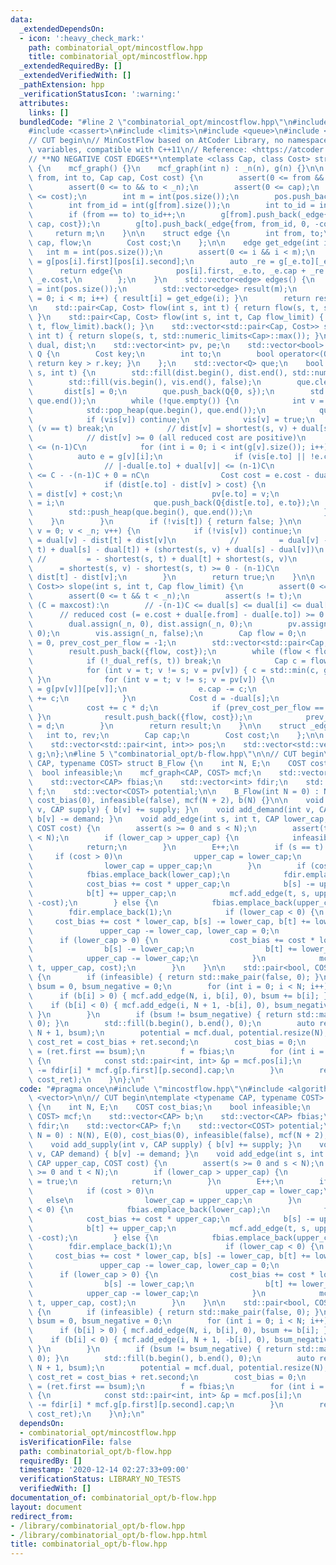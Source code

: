 ```yaml
---
data:
  _extendedDependsOn:
  - icon: ':heavy_check_mark:'
    path: combinatorial_opt/mincostflow.hpp
    title: combinatorial_opt/mincostflow.hpp
  _extendedRequiredBy: []
  _extendedVerifiedWith: []
  _pathExtension: hpp
  _verificationStatusIcon: ':warning:'
  attributes:
    links: []
  bundledCode: "#line 2 \"combinatorial_opt/mincostflow.hpp\"\n#include <algorithm>\n\
    #include <cassert>\n#include <limits>\n#include <queue>\n#include <vector>\n\n\
    // CUT begin\n// MinCostFlow based on AtCoder Library, no namespace, no private\
    \ variables, compatible with C++11\n// Reference: <https://atcoder.github.io/ac-library/production/document_ja/mincostflow.html>\n\
    // **NO NEGATIVE COST EDGES**\ntemplate <class Cap, class Cost> struct mcf_graph\
    \ {\n    mcf_graph() {}\n    mcf_graph(int n) : _n(n), g(n) {}\n\n    int add_edge(int\
    \ from, int to, Cap cap, Cost cost) {\n        assert(0 <= from && from < _n);\n\
    \        assert(0 <= to && to < _n);\n        assert(0 <= cap);\n        assert(0\
    \ <= cost);\n        int m = int(pos.size());\n        pos.push_back({from, int(g[from].size())});\n\
    \        int from_id = int(g[from].size());\n        int to_id = int(g[to].size());\n\
    \        if (from == to) to_id++;\n        g[from].push_back(_edge{to, to_id,\
    \ cap, cost});\n        g[to].push_back(_edge{from, from_id, 0, -cost});\n   \
    \     return m;\n    }\n\n    struct edge {\n        int from, to;\n        Cap\
    \ cap, flow;\n        Cost cost;\n    };\n\n    edge get_edge(int i) {\n     \
    \   int m = int(pos.size());\n        assert(0 <= i && i < m);\n        auto _e\
    \ = g[pos[i].first][pos[i].second];\n        auto _re = g[_e.to][_e.rev];\n  \
    \      return edge{\n            pos[i].first, _e.to, _e.cap + _re.cap, _re.cap,\
    \ _e.cost,\n        };\n    }\n    std::vector<edge> edges() {\n        int m\
    \ = int(pos.size());\n        std::vector<edge> result(m);\n        for (int i\
    \ = 0; i < m; i++) { result[i] = get_edge(i); }\n        return result;\n    }\n\
    \n    std::pair<Cap, Cost> flow(int s, int t) { return flow(s, t, std::numeric_limits<Cap>::max());\
    \ }\n    std::pair<Cap, Cost> flow(int s, int t, Cap flow_limit) { return slope(s,\
    \ t, flow_limit).back(); }\n    std::vector<std::pair<Cap, Cost>> slope(int s,\
    \ int t) { return slope(s, t, std::numeric_limits<Cap>::max()); }\n\n    std::vector<Cost>\
    \ dual, dist;\n    std::vector<int> pv, pe;\n    std::vector<bool> vis;\n    struct\
    \ Q {\n        Cost key;\n        int to;\n        bool operator<(Q r) const {\
    \ return key > r.key; }\n    };\n    std::vector<Q> que;\n    bool _dual_ref(int\
    \ s, int t) {\n        std::fill(dist.begin(), dist.end(), std::numeric_limits<Cost>::max());\n\
    \        std::fill(vis.begin(), vis.end(), false);\n        que.clear();\n\n \
    \       dist[s] = 0;\n        que.push_back(Q{0, s});\n        std::push_heap(que.begin(),\
    \ que.end());\n        while (!que.empty()) {\n            int v = que.front().to;\n\
    \            std::pop_heap(que.begin(), que.end());\n            que.pop_back();\n\
    \            if (vis[v]) continue;\n            vis[v] = true;\n            if\
    \ (v == t) break;\n            // dist[v] = shortest(s, v) + dual[s] - dual[v]\n\
    \            // dist[v] >= 0 (all reduced cost are positive)\n            // dist[v]\
    \ <= (n-1)C\n            for (int i = 0; i < int(g[v].size()); i++) {\n      \
    \          auto e = g[v][i];\n                if (vis[e.to] || !e.cap) continue;\n\
    \                // |-dual[e.to] + dual[v]| <= (n-1)C\n                // cost\
    \ <= C - -(n-1)C + 0 = nC\n                Cost cost = e.cost - dual[e.to] + dual[v];\n\
    \                if (dist[e.to] - dist[v] > cost) {\n                    dist[e.to]\
    \ = dist[v] + cost;\n                    pv[e.to] = v;\n                    pe[e.to]\
    \ = i;\n                    que.push_back(Q{dist[e.to], e.to});\n            \
    \        std::push_heap(que.begin(), que.end());\n                }\n        \
    \    }\n        }\n        if (!vis[t]) { return false; }\n\n        for (int\
    \ v = 0; v < _n; v++) {\n            if (!vis[v]) continue;\n            // dual[v]\
    \ = dual[v] - dist[t] + dist[v]\n            //         = dual[v] - (shortest(s,\
    \ t) + dual[s] - dual[t]) + (shortest(s, v) + dual[s] - dual[v])\n           \
    \ //         = - shortest(s, t) + dual[t] + shortest(s, v)\n            //   \
    \      = shortest(s, v) - shortest(s, t) >= 0 - (n-1)C\n            dual[v] -=\
    \ dist[t] - dist[v];\n        }\n        return true;\n    }\n\n    std::vector<std::pair<Cap,\
    \ Cost>> slope(int s, int t, Cap flow_limit) {\n        assert(0 <= s && s < _n);\n\
    \        assert(0 <= t && t < _n);\n        assert(s != t);\n        // variants\
    \ (C = maxcost):\n        // -(n-1)C <= dual[s] <= dual[i] <= dual[t] = 0\n  \
    \      // reduced cost (= e.cost + dual[e.from] - dual[e.to]) >= 0 for all edge\n\
    \        dual.assign(_n, 0), dist.assign(_n, 0);\n        pv.assign(_n, 0), pe.assign(_n,\
    \ 0);\n        vis.assign(_n, false);\n        Cap flow = 0;\n        Cost cost\
    \ = 0, prev_cost_per_flow = -1;\n        std::vector<std::pair<Cap, Cost>> result;\n\
    \        result.push_back({flow, cost});\n        while (flow < flow_limit) {\n\
    \            if (!_dual_ref(s, t)) break;\n            Cap c = flow_limit - flow;\n\
    \            for (int v = t; v != s; v = pv[v]) { c = std::min(c, g[pv[v]][pe[v]].cap);\
    \ }\n            for (int v = t; v != s; v = pv[v]) {\n                auto& e\
    \ = g[pv[v]][pe[v]];\n                e.cap -= c;\n                g[v][e.rev].cap\
    \ += c;\n            }\n            Cost d = -dual[s];\n            flow += c;\n\
    \            cost += c * d;\n            if (prev_cost_per_flow == d) { result.pop_back();\
    \ }\n            result.push_back({flow, cost});\n            prev_cost_per_flow\
    \ = d;\n        }\n        return result;\n    }\n\n    struct _edge {\n     \
    \   int to, rev;\n        Cap cap;\n        Cost cost;\n    };\n\n    int _n;\n\
    \    std::vector<std::pair<int, int>> pos;\n    std::vector<std::vector<_edge>>\
    \ g;\n};\n#line 5 \"combinatorial_opt/b-flow.hpp\"\n\n// CUT begin\ntemplate <typename\
    \ CAP, typename COST> struct B_Flow {\n    int N, E;\n    COST cost_bias;\n  \
    \  bool infeasible;\n    mcf_graph<CAP, COST> mcf;\n    std::vector<CAP> b;\n\
    \    std::vector<CAP> fbias;\n    std::vector<int> fdir;\n    std::vector<CAP>\
    \ f;\n    std::vector<COST> potential;\n\n    B_Flow(int N = 0) : N(N), E(0),\
    \ cost_bias(0), infeasible(false), mcf(N + 2), b(N) {}\n\n    void add_supply(int\
    \ v, CAP supply) { b[v] += supply; }\n    void add_demand(int v, CAP demand) {\
    \ b[v] -= demand; }\n    void add_edge(int s, int t, CAP lower_cap, CAP upper_cap,\
    \ COST cost) {\n        assert(s >= 0 and s < N);\n        assert(t >= 0 and t\
    \ < N);\n        if (lower_cap > upper_cap) {\n            infeasible = true;\n\
    \            return;\n        }\n        E++;\n        if (s == t) {\n       \
    \     if (cost > 0)\n                upper_cap = lower_cap;\n            else\n\
    \                lower_cap = upper_cap;\n        }\n        if (cost < 0) {\n\
    \            fbias.emplace_back(lower_cap);\n            fdir.emplace_back(-1);\n\
    \            cost_bias += cost * upper_cap;\n            b[s] -= upper_cap;\n\
    \            b[t] += upper_cap;\n            mcf.add_edge(t, s, upper_cap - lower_cap,\
    \ -cost);\n        } else {\n            fbias.emplace_back(upper_cap);\n    \
    \        fdir.emplace_back(1);\n            if (lower_cap < 0) {\n           \
    \     cost_bias += cost * lower_cap, b[s] -= lower_cap, b[t] += lower_cap;\n \
    \               upper_cap -= lower_cap, lower_cap = 0;\n            }\n      \
    \      if (lower_cap > 0) {\n                cost_bias += cost * lower_cap;\n\
    \                b[s] -= lower_cap;\n                b[t] += lower_cap;\n    \
    \            upper_cap -= lower_cap;\n            }\n            mcf.add_edge(s,\
    \ t, upper_cap, cost);\n        }\n    }\n\n    std::pair<bool, COST> solve()\
    \ {\n        if (infeasible) { return std::make_pair(false, 0); }\n        CAP\
    \ bsum = 0, bsum_negative = 0;\n        for (int i = 0; i < N; i++) {\n      \
    \      if (b[i] > 0) { mcf.add_edge(N, i, b[i], 0), bsum += b[i]; }\n        \
    \    if (b[i] < 0) { mcf.add_edge(i, N + 1, -b[i], 0), bsum_negative -= b[i];\
    \ }\n        }\n        if (bsum != bsum_negative) { return std::make_pair(false,\
    \ 0); }\n        std::fill(b.begin(), b.end(), 0);\n        auto ret = mcf.flow(N,\
    \ N + 1, bsum);\n        potential = mcf.dual, potential.resize(N);\n        COST\
    \ cost_ret = cost_bias + ret.second;\n        cost_bias = 0;\n        bool succeeded\
    \ = (ret.first == bsum);\n        f = fbias;\n        for (int i = 0; i < E; i++)\
    \ {\n            const std::pair<int, int> &p = mcf.pos[i];\n            f[i]\
    \ -= fdir[i] * mcf.g[p.first][p.second].cap;\n        }\n        return std::make_pair(succeeded,\
    \ cost_ret);\n    }\n};\n"
  code: "#pragma once\n#include \"mincostflow.hpp\"\n#include <algorithm>\n#include\
    \ <vector>\n\n// CUT begin\ntemplate <typename CAP, typename COST> struct B_Flow\
    \ {\n    int N, E;\n    COST cost_bias;\n    bool infeasible;\n    mcf_graph<CAP,\
    \ COST> mcf;\n    std::vector<CAP> b;\n    std::vector<CAP> fbias;\n    std::vector<int>\
    \ fdir;\n    std::vector<CAP> f;\n    std::vector<COST> potential;\n\n    B_Flow(int\
    \ N = 0) : N(N), E(0), cost_bias(0), infeasible(false), mcf(N + 2), b(N) {}\n\n\
    \    void add_supply(int v, CAP supply) { b[v] += supply; }\n    void add_demand(int\
    \ v, CAP demand) { b[v] -= demand; }\n    void add_edge(int s, int t, CAP lower_cap,\
    \ CAP upper_cap, COST cost) {\n        assert(s >= 0 and s < N);\n        assert(t\
    \ >= 0 and t < N);\n        if (lower_cap > upper_cap) {\n            infeasible\
    \ = true;\n            return;\n        }\n        E++;\n        if (s == t) {\n\
    \            if (cost > 0)\n                upper_cap = lower_cap;\n         \
    \   else\n                lower_cap = upper_cap;\n        }\n        if (cost\
    \ < 0) {\n            fbias.emplace_back(lower_cap);\n            fdir.emplace_back(-1);\n\
    \            cost_bias += cost * upper_cap;\n            b[s] -= upper_cap;\n\
    \            b[t] += upper_cap;\n            mcf.add_edge(t, s, upper_cap - lower_cap,\
    \ -cost);\n        } else {\n            fbias.emplace_back(upper_cap);\n    \
    \        fdir.emplace_back(1);\n            if (lower_cap < 0) {\n           \
    \     cost_bias += cost * lower_cap, b[s] -= lower_cap, b[t] += lower_cap;\n \
    \               upper_cap -= lower_cap, lower_cap = 0;\n            }\n      \
    \      if (lower_cap > 0) {\n                cost_bias += cost * lower_cap;\n\
    \                b[s] -= lower_cap;\n                b[t] += lower_cap;\n    \
    \            upper_cap -= lower_cap;\n            }\n            mcf.add_edge(s,\
    \ t, upper_cap, cost);\n        }\n    }\n\n    std::pair<bool, COST> solve()\
    \ {\n        if (infeasible) { return std::make_pair(false, 0); }\n        CAP\
    \ bsum = 0, bsum_negative = 0;\n        for (int i = 0; i < N; i++) {\n      \
    \      if (b[i] > 0) { mcf.add_edge(N, i, b[i], 0), bsum += b[i]; }\n        \
    \    if (b[i] < 0) { mcf.add_edge(i, N + 1, -b[i], 0), bsum_negative -= b[i];\
    \ }\n        }\n        if (bsum != bsum_negative) { return std::make_pair(false,\
    \ 0); }\n        std::fill(b.begin(), b.end(), 0);\n        auto ret = mcf.flow(N,\
    \ N + 1, bsum);\n        potential = mcf.dual, potential.resize(N);\n        COST\
    \ cost_ret = cost_bias + ret.second;\n        cost_bias = 0;\n        bool succeeded\
    \ = (ret.first == bsum);\n        f = fbias;\n        for (int i = 0; i < E; i++)\
    \ {\n            const std::pair<int, int> &p = mcf.pos[i];\n            f[i]\
    \ -= fdir[i] * mcf.g[p.first][p.second].cap;\n        }\n        return std::make_pair(succeeded,\
    \ cost_ret);\n    }\n};\n"
  dependsOn:
  - combinatorial_opt/mincostflow.hpp
  isVerificationFile: false
  path: combinatorial_opt/b-flow.hpp
  requiredBy: []
  timestamp: '2020-12-14 02:27:33+09:00'
  verificationStatus: LIBRARY_NO_TESTS
  verifiedWith: []
documentation_of: combinatorial_opt/b-flow.hpp
layout: document
redirect_from:
- /library/combinatorial_opt/b-flow.hpp
- /library/combinatorial_opt/b-flow.hpp.html
title: combinatorial_opt/b-flow.hpp
---
```

